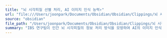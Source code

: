 ```yaml
---
title: "뇌 시각피질 선별 처리, AI 이미지 인식 능력↑"
url: "file:///Users/joonpark/Documents/Obsidian/Obsidian/Clippings/뇌 시각피질 선별 처리, AI 이미지 인식 능력↑.md"
source: "obsidian"
file_path: "/Users/joonpark/Documents/Obsidian/Obsidian/Clippings/뇌 시각피질 선별 처리, AI 이미지 인식 능력↑.md"
summary: "IBS 연구팀이 인간 뇌 시각피질의 정보 처리 방식을 모방하여 AI의 이미지 인식 능력을 향상시키는 새로운 기술 'Lp-컨볼루션'을 개발했다.  이 기술은 기존 CNN의 한계를 극복하여 핵심 정보에 집중하고 효율적으로 분석하는 것을 가능하게 한다.  이 연구 결과는 AI와 뇌과학 분야의 융합 발전에 기여할 것으로 기대된다.\n"
---
```


